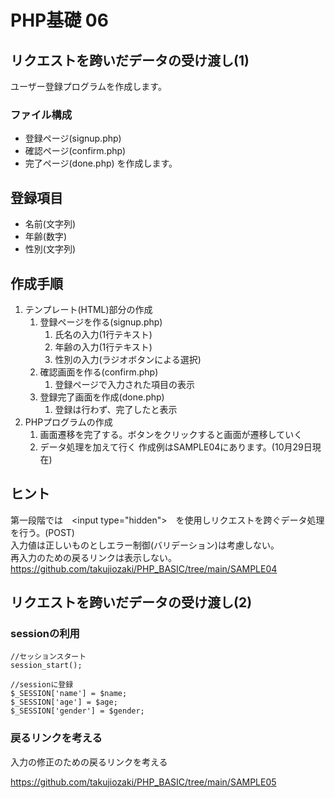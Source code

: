 # PHP基礎 06
## リクエストを跨いだデータの受け渡し(1)
ユーザー登録プログラムを作成します。
### ファイル構成
- 登録ページ(signup.php)
- 確認ページ(confirm.php)
- 完了ページ(done.php)
を作成します。
## 登録項目
- 名前(文字列)
- 年齢(数字)
- 性別(文字列)
## 作成手順
1. テンプレート(HTML)部分の作成  
    1. 登録ページを作る(signup.php)  
        1. 氏名の入力(1行テキスト)
        1. 年齢の入力(1行テキスト)
        1. 性別の入力(ラジオボタンによる選択)
    1. 確認画面を作る(confirm.php)
        1. 登録ページで入力された項目の表示
    1. 登録完了画面を作成(done.php)
        1. 登録は行わず、完了したと表示
1. PHPプログラムの作成  
    1. 画面遷移を完了する。ボタンをクリックすると画面が遷移していく
    1. データ処理を加えて行く
作成例はSAMPLE04にあります。(10月29日現在)

## ヒント
第一段階では　&lt;input type="hidden"&gt;　を使用しリクエストを跨ぐデータ処理を行う。(POST)  
入力値は正しいものとしエラー制御(バリデーション)は考慮しない。  
再入力のための戻るリンクは表示しない。  
https://github.com/takujiozaki/PHP_BASIC/tree/main/SAMPLE04  

## リクエストを跨いだデータの受け渡し(2)
### sessionの利用
```
//セッションスタート
session_start();

//sessionに登録
$_SESSION['name'] = $name;
$_SESSION['age'] = $age;
$_SESSION['gender'] = $gender;
```
### 戻るリンクを考える
入力の修正のための戻るリンクを考える

https://github.com/takujiozaki/PHP_BASIC/tree/main/SAMPLE05  
